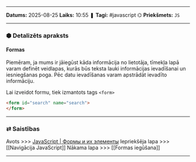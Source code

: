 ___

**Datums:** 2025-08-25
**Laiks:** 10:55
❚ **Tagi:** #javascript 
⌬ **Priekšmets:**  `JS`

---
### ⬢ Detalizēts apraksts
#### Formas

Piemēram, ja mums ir jāiegūst kāda informācija no lietotāja, tīmekļa lapā varam definēt veidlapas, kurās būs teksta lauki informācijas ievadīšanai un iesniegšanas poga. Pēc datu ievadīšanas varam apstrādāt ievadīto informāciju.

Lai izveidot formu, tiek izmantots tags `<form>`

```html
<form id="search" name="search">
</form>
```

---
### ⇄ Saistības

Avots >>> [JavaScript \| Формы и их элементы](https://metanit.com/web/javascript/10.1.php)
Iepriekšēja lapa >>> [[Navigācija JavaScript]]
Nākama lapa >>> [[Formas iegūšana]]

---
